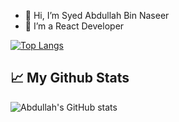 - 👋 Hi, I’m Syed Abdullah Bin Naseer
- 👀 I’m a React Developer


[![Top Langs](https://github-readme-stats.vercel.app/api/top-langs/?username=anuraghazra&langs_count=8)](https://github.com/anuraghazra/github-readme-stats)


## 📈 My Github Stats

![Abdullah's GitHub stats](https://github-readme-stats.vercel.app/api?username=sabn730&count_private=true&show_icons=true&theme=chartreuse-dark)
